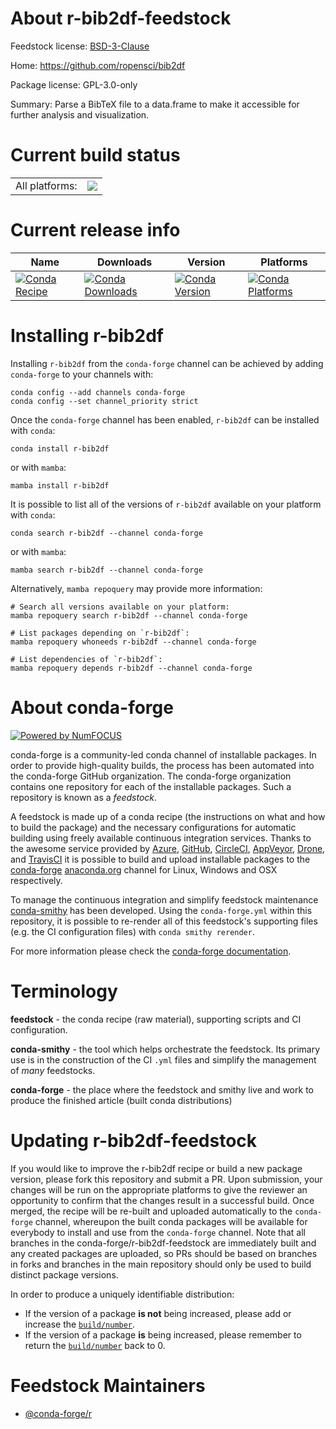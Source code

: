 About r-bib2df-feedstock
========================

Feedstock license: [BSD-3-Clause](https://github.com/conda-forge/r-bib2df-feedstock/blob/main/LICENSE.txt)

Home: https://github.com/ropensci/bib2df

Package license: GPL-3.0-only

Summary: Parse a BibTeX file to a data.frame to make it accessible for further analysis and visualization.

Current build status
====================


<table><tr><td>All platforms:</td>
    <td>
      <a href="https://dev.azure.com/conda-forge/feedstock-builds/_build/latest?definitionId=16224&branchName=main">
        <img src="https://dev.azure.com/conda-forge/feedstock-builds/_apis/build/status/r-bib2df-feedstock?branchName=main">
      </a>
    </td>
  </tr>
</table>

Current release info
====================

| Name | Downloads | Version | Platforms |
| --- | --- | --- | --- |
| [![Conda Recipe](https://img.shields.io/badge/recipe-r--bib2df-green.svg)](https://anaconda.org/conda-forge/r-bib2df) | [![Conda Downloads](https://img.shields.io/conda/dn/conda-forge/r-bib2df.svg)](https://anaconda.org/conda-forge/r-bib2df) | [![Conda Version](https://img.shields.io/conda/vn/conda-forge/r-bib2df.svg)](https://anaconda.org/conda-forge/r-bib2df) | [![Conda Platforms](https://img.shields.io/conda/pn/conda-forge/r-bib2df.svg)](https://anaconda.org/conda-forge/r-bib2df) |

Installing r-bib2df
===================

Installing `r-bib2df` from the `conda-forge` channel can be achieved by adding `conda-forge` to your channels with:

```
conda config --add channels conda-forge
conda config --set channel_priority strict
```

Once the `conda-forge` channel has been enabled, `r-bib2df` can be installed with `conda`:

```
conda install r-bib2df
```

or with `mamba`:

```
mamba install r-bib2df
```

It is possible to list all of the versions of `r-bib2df` available on your platform with `conda`:

```
conda search r-bib2df --channel conda-forge
```

or with `mamba`:

```
mamba search r-bib2df --channel conda-forge
```

Alternatively, `mamba repoquery` may provide more information:

```
# Search all versions available on your platform:
mamba repoquery search r-bib2df --channel conda-forge

# List packages depending on `r-bib2df`:
mamba repoquery whoneeds r-bib2df --channel conda-forge

# List dependencies of `r-bib2df`:
mamba repoquery depends r-bib2df --channel conda-forge
```


About conda-forge
=================

[![Powered by
NumFOCUS](https://img.shields.io/badge/powered%20by-NumFOCUS-orange.svg?style=flat&colorA=E1523D&colorB=007D8A)](https://numfocus.org)

conda-forge is a community-led conda channel of installable packages.
In order to provide high-quality builds, the process has been automated into the
conda-forge GitHub organization. The conda-forge organization contains one repository
for each of the installable packages. Such a repository is known as a *feedstock*.

A feedstock is made up of a conda recipe (the instructions on what and how to build
the package) and the necessary configurations for automatic building using freely
available continuous integration services. Thanks to the awesome service provided by
[Azure](https://azure.microsoft.com/en-us/services/devops/), [GitHub](https://github.com/),
[CircleCI](https://circleci.com/), [AppVeyor](https://www.appveyor.com/),
[Drone](https://cloud.drone.io/welcome), and [TravisCI](https://travis-ci.com/)
it is possible to build and upload installable packages to the
[conda-forge](https://anaconda.org/conda-forge) [anaconda.org](https://anaconda.org/)
channel for Linux, Windows and OSX respectively.

To manage the continuous integration and simplify feedstock maintenance
[conda-smithy](https://github.com/conda-forge/conda-smithy) has been developed.
Using the ``conda-forge.yml`` within this repository, it is possible to re-render all of
this feedstock's supporting files (e.g. the CI configuration files) with ``conda smithy rerender``.

For more information please check the [conda-forge documentation](https://conda-forge.org/docs/).

Terminology
===========

**feedstock** - the conda recipe (raw material), supporting scripts and CI configuration.

**conda-smithy** - the tool which helps orchestrate the feedstock.
                   Its primary use is in the construction of the CI ``.yml`` files
                   and simplify the management of *many* feedstocks.

**conda-forge** - the place where the feedstock and smithy live and work to
                  produce the finished article (built conda distributions)


Updating r-bib2df-feedstock
===========================

If you would like to improve the r-bib2df recipe or build a new
package version, please fork this repository and submit a PR. Upon submission,
your changes will be run on the appropriate platforms to give the reviewer an
opportunity to confirm that the changes result in a successful build. Once
merged, the recipe will be re-built and uploaded automatically to the
`conda-forge` channel, whereupon the built conda packages will be available for
everybody to install and use from the `conda-forge` channel.
Note that all branches in the conda-forge/r-bib2df-feedstock are
immediately built and any created packages are uploaded, so PRs should be based
on branches in forks and branches in the main repository should only be used to
build distinct package versions.

In order to produce a uniquely identifiable distribution:
 * If the version of a package **is not** being increased, please add or increase
   the [``build/number``](https://docs.conda.io/projects/conda-build/en/latest/resources/define-metadata.html#build-number-and-string).
 * If the version of a package **is** being increased, please remember to return
   the [``build/number``](https://docs.conda.io/projects/conda-build/en/latest/resources/define-metadata.html#build-number-and-string)
   back to 0.

Feedstock Maintainers
=====================

* [@conda-forge/r](https://github.com/orgs/conda-forge/teams/r/)

